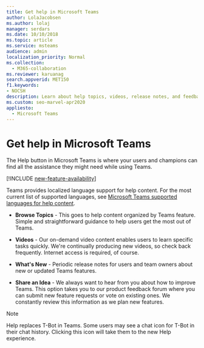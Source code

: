 ```yaml
---
title: Get help in Microsoft Teams
author: LolaJacobsen
ms.author: lolaj
manager: serdars
ms.date: 10/10/2018
ms.topic: article
ms.service: msteams
audience: admin
localization_priority: Normal
ms.collection: 
  - M365-collaboration
ms.reviewer: karuanag
search.appverid: MET150
f1.keywords:
- NOCSH
description: Learn about help topics, videos, release notes, and feedback forums in order to get help in Microsoft Teams.
ms.custom: seo-marvel-apr2020
appliesto: 
  - Microsoft Teams
---
```


Get help in Microsoft Teams
============================================

The Help button in Microsoft Teams is where your users and champions can find all the assistance they might need while using Teams.

[!INCLUDE [new-feature-availability](includes/new-feature-availability.md)]

Teams provides localized language support for help content. For the most current list of supported languages, see [Microsoft Teams supported languages for help content](https://support.office.com/article/Microsoft-Teams-supported-languages-for-help-content-9c71d10a-0c5c-49d4-b6d7-0c58cdfdf4cf).

 - **Browse Topics** - 
   This goes to help content organized by Teams feature. Simple and straightforward guidance to help users get the most out of Teams. 

 - **Videos** - 
   Our on-demand video content enables users to learn specific tasks quickly. We're continually producing new videos, so check back frequently. Internet access is required, of course. 

 - **What's New** - 
   Periodic release notes for users and team owners about new or updated Teams features.

 - **Share an Idea** - 
   We always want to hear from you about how to improve Teams. This option takes you to our product feedback forum where you can submit new feature requests or vote on existing ones. We constantly review this information as we plan new features. 

> [!NOTE]
> Help replaces T-Bot in Teams. Some users may see a chat icon for T-Bot in their chat history. Clicking this icon will take them to the new Help experience. 

